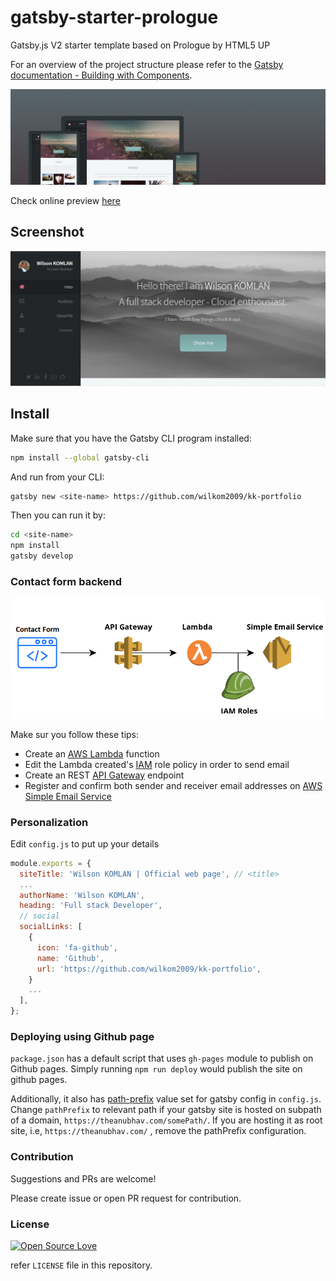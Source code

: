 # gatsby-starter-prologue

Gatsby.js V2 starter template based on Prologue by HTML5 UP

For an overview of the project structure please refer to the [Gatsby documentation - Building with Components](https://www.gatsbyjs.org/docs/building-with-components/).

![Screenshot](./src/assets/img/prologue.jpg)

Check online preview [here](https://anubhavsrivastava.github.io/gatsby-starter-prologue/)

## Screenshot

![Screenshot](./src/assets/img/demo.png)

## Install

Make sure that you have the Gatsby CLI program installed:

```sh
npm install --global gatsby-cli
```

And run from your CLI:

```sh
gatsby new <site-name> https://github.com/wilkom2009/kk-portfolio
```

Then you can run it by:

```sh
cd <site-name>
npm install
gatsby develop
```

### Contact form backend

![Screenshot](./src/assets/img/aws-contact-form-diagram.png)

Make sur you follow these tips:
- Create an [AWS Lambda](https://aws.amazon.com/lambda/) function
- Edit the Lambda created's [IAM](https://aws.amazon.com/fr/iam/) role policy in order to send email 
- Create an REST [API Gateway](https://aws.amazon.com/api-gateway/) endpoint
- Register and confirm both sender and receiver email addresses on [AWS Simple Email Service](https://aws.amazon.com/fr/ses/)

### Personalization

Edit `config.js` to put up your details

```javascript
module.exports = {
  siteTitle: 'Wilson KOMLAN | Official web page', // <title>
  ...
  authorName: 'Wilson KOMLAN',
  heading: 'Full stack Developer',
  // social
  socialLinks: [
    {
      icon: 'fa-github',
      name: 'Github',
      url: 'https://github.com/wilkom2009/kk-portfolio',
    }
    ...
  ],
};

```

### Deploying using Github page

`package.json` has a default script that uses `gh-pages` module to publish on Github pages. Simply running `npm run deploy` would publish the site on github pages.

Additionally, it also has [path-prefix](https://www.gatsbyjs.org/docs/path-prefix/) value set for gatsby config in `config.js`. Change `pathPrefix` to relevant path if your gatsby site is hosted on subpath of a domain, `https://theanubhav.com/somePath/`. If you are hosting it as root site, i.e, `https://theanubhav.com/` , remove the pathPrefix configuration.


### Contribution

Suggestions and PRs are welcome!

Please create issue or open PR request for contribution.

### License

[![Open Source Love](https://badges.frapsoft.com/os/mit/mit.svg?v=102)](LICENSE)

refer `LICENSE` file in this repository.
